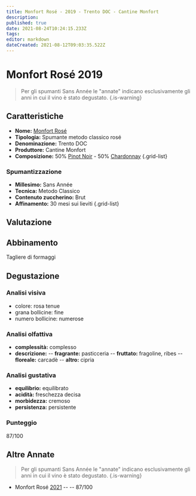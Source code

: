 ```yaml
---
title: Monfort Rosé - 2019 - Trento DOC - Cantine Monfort
description: 
published: true
date: 2021-08-24T10:24:15.233Z
tags: 
editor: markdown
dateCreated: 2021-08-12T09:03:35.522Z
---
```


# Monfort Rosé 2019

> Per gli spumanti Sans Année le "annate" indicano esclusivamente gli anni in cui il vino è stato degustato.
{.is-warning}


## Caratteristiche
- **Nome:** [Monfort Rosé](/vini/Italia/Trentino/Cantine-Monfort/Monfort-Rose/scheda-globale)
- **Tipologia:** Spumante metodo classico rosé
- **Denominazione:** Trento DOC 
- **Produttore:** Cantine Monfort 
- **Composizione:** 50% [Pinot Noir](/vitigni/bacca-nera/pinot-noir) - 50% [Chardonnay](/vitigni/bacca-bianca/chardonnay)
{.grid-list}

### Spumantizzazione
- **Millesimo:** Sans Année
- **Tecnica:** Metodo Classico
- **Contenuto zuccherino:** Brut
- **Affinamento:** 30 mesi sui lieviti
{.grid-list}

## Valutazione

<span class="valutazione"><span class="star-3"></span></span>

## Abbinamento
Tagliere di formaggi

## Degustazione

### Analisi visiva
- colore: rosa tenue
- grana bollicine: fine
- numero bollicine: numerose

### Analisi olfattiva
- **complessità:** complesso
- **descrizione:**
-- **fragrante:** pasticceria 
-- **fruttato:** fragoline, ribes
-- **floreale:** carcadè
-- **altro:** cipria 

### Analisi gustativa
- **equilibrio:** equilibrato
- **acidità:** freschezza decisa
- **morbidezza:** cremoso
- **persistenza:** persistente

### Punteggio
<span class="valutazione">87/100</span>

## Altre Annate
> Per gli spumanti Sans Année le "annate" indicano esclusivamente gli anni in cui il vino è stato degustato.
{.is-warning}

- Monfort Rosé [2021](/vini/Italia/Trentino/Cantine-Monfort/Monfort-Rose/2021) -- <span class="star-3"></span> -- 87/100


 